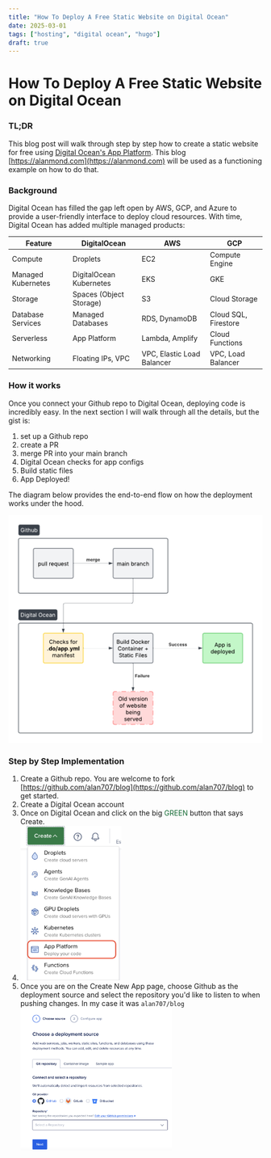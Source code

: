 ```yaml
---
title: "How To Deploy A Free Static Website on Digital Ocean"
date: 2025-03-01
tags: ["hosting", "digital ocean", "hugo"]
draft: true
---
```


# How To Deploy A Free Static Website on Digital Ocean

### TL;DR
This blog post will walk through step by step how to create a static website for free using [Digital Ocean's App Platform](https://www.digitalocean.com/products/app-platform). This blog [https://alanmond.com](https://alanmond.com) will be used as a functioning example on how to do that.

### Background
Digital Ocean has filled the gap left open by AWS, GCP, and Azure to provide a user-friendly interface to deploy cloud resources. With time, Digital Ocean has added multiple managed products:
    
| Feature             | DigitalOcean              | AWS                        | GCP                      |
|---------------------|--------------------------|----------------------------|--------------------------|
| Compute            | Droplets                  | EC2                        | Compute Engine          |
| Managed Kubernetes | DigitalOcean Kubernetes  | EKS                        | GKE                      |
| Storage            | Spaces (Object Storage)   | S3                         | Cloud Storage           |
| Database Services  | Managed Databases        | RDS, DynamoDB              | Cloud SQL, Firestore    |
| Serverless        | App Platform             | Lambda, Amplify            | Cloud Functions         |
| Networking        | Floating IPs, VPC        | VPC, Elastic Load Balancer | VPC, Load Balancer      |

### How it works
Once you connect your Github repo to Digital Ocean, deploying code is incredibly easy. In the next section I will walk through all the details, but the gist is:
1. set up a Github repo
2. create a PR
3. merge PR into your main branch
4. Digital Ocean checks for app configs
5. Build static files
6. App Deployed!

The diagram below provides the end-to-end flow on how the deployment works under the hood.

![deployment_flow](../img/github_digital_ocean.png "Github and Digital Ocean App Platform deployment flow")

### Step by Step Implementation
1. Create a Github repo. You are welcome to fork [https://github.com/alan707/blog](https://github.com/alan707/blog) to get started.
2. Create a Digital Ocean account
3. Once on Digital Ocean and click on the big <span style="color:rgb(21,107,53)">GREEN</span> button that says Create.
4. <img src="../img/create_app.jpg" alt="create_app" width="200"/>
5. Once you are on the Create New App page, choose Github as the deployment source and select the repository you'd like to listen to when pushing changes. In my case it was `alan707/blog` <img src="../img/select_repository.png" alt="Select repository" width="300"/>